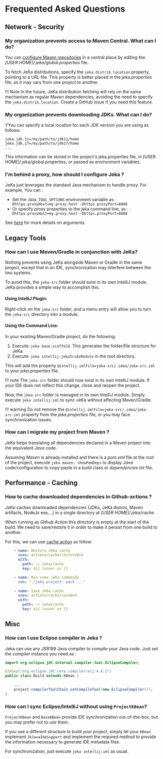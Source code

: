 # Frequented Asked Questions

## Network - Security

### My organization prevents access to Maven Central. What can I do?

You can [configure Maven repositories](reference/properties/#repositories) in a central place by editing the *[USER HOME]/.jeka/global.properties* file.

To fetch JeKa distributions, specify the `jeka.distrib.location` property, pointing to a URL file. This property is better placed in the *jeka.properties* file, as it may vary from one project to another.

!!! Note
    In the future, JeKa distribution fetching will rely on the same mechanism as regular Maven dependencies, avoiding the need to specify the `jeka.distrib.location`. Create a GitHub issue if you need this feature.

### My organization prevents downloading JDKs. What can I do?

YYou can specify a local location for each JDK version you are using as follows:
```properties
jeka.jdk.11=/my/path/to/jdk11/home
jeka.jdk.17=/my/path/to/jdk17/home
...
```
This information can be stored in the project's jeka.properties file, in [USER HOME]/.jeka/global.properties, or passed as environment variables.

### I'm behind a proxy, how should I configure Jeka ?

JeKa just leverages the standard Java mechanism to handle proxy. For example, You can :

- Set the `JAVA_TOOL_OPTIONS` environment variable as `-Dhttps.proxyHost=my.proxy.host -Dhttps.proxyPort=8888`
- Or specify proxy properties to the jeka command line, as :  `-Dhttps.proxyHost=my.proxy.host -Dhttps.proxyPort=8888`

See [here](https://stackoverflow.com/questions/120797/how-do-i-set-the-proxy-to-be-used-by-the-jvm) for more details on arguments.

## Legacy Tools

### How can I use Maven/Gradle in conjunction with JeKa?

Nothing prevents using JeKa alongside Maven or Gradle in the same project, except that in an IDE, synchronization may interfere between the two systems.

To avoid this, the `jeka-src` folder should exist in its own IntelliJ module. JeKa provides a simple way to accomplish this.

#### Using IntelliJ Plugin:

Right-click on the `jeka-src` folder, and a menu entry will allow you to turn the `jeka-src` directory into a module.

#### Using the Command Line:

In your existing Maven/Gradle project, do the following:

1. Execute: `jeka base:scaffold`. This generates the folder/file structure for JeKa.
2. Execute: `jeka intellij:jekaSrcAsModule` in the root directory.

This will add the property `@intellij.imlFile=jeka-src/.idea/jeka-src.iml` to your *jeka.properties* file.

!!! note
The `jeka-src` folder should now exist in its own IntelliJ module. If your IDE does not reflect this change, close and reopen the project.

Now, the `jeka-src` folder is managed in its own IntelliJ module. Simply execute `jeka intellij:iml` to sync JeKa without affecting Maven/Gradle.

!!! warning
Do not remove the `@intellij.imlFile=jeka-src/.idea/jeka-src.iml` property from the *jeka.properties* file, or you may face synchronization issues.

### How can I migrate my project from Maven ?

_JeKa_ helps translating all dependencies declared in a _Maven_ project into the equivalent _Java_ code.

Assuming _Maven_ is already installed and there is a _pom.xml_ file at the root of the project, 
execute `jeka maven: showPomDeps` to display _Java_ code/configuration to 
copy-paste in a build class or *dependencies.txt* file.

## Performance - Caching

### How to cache downloaded dependencies in Github-actions ?

_JeKa_ caches downloaded dependencies (JDKs, JeKa distros, Maven artifacts, NodeJs exe,...) in a single 
directory at *[USER HOME]/.jeka/cache*.

When running as *Github Action* this directory is empty at the start of the build. We need to save/restore it in 
order to make it persist from one build to another.

For this, we can use [cache action](https://github.com/actions/cache) as follow:
```yaml
    - name: Restore JeKa cache
      uses: actions/cache/restore@v4
      with:
        path: ~/.jeka/cache
        key: ${{ runner.os }}

    - name: Run some JeKa commands
      run: "./jeka project: pack ..."
      
    - name: Save JeKa cache
      uses: actions/cache/save@v4
      with:
        path: ~/.jeka/cache
        key: ${{ runner.os }}
```

## Misc

### How can I use Eclipse compiler in Jeka ?

Jeka can use any JSR199 Java compiler to compile your Java code. Just set the compiler instance you need as :

```java
import org.eclipse.jdt.internal.compiler.tool.EclipseCompiler;

@JkDep("org.eclipse.jdt.core.compiler:ecj:4.6.1")
public class Build extends KBean {
    
    ...
    project.compilerToolChain.setCompileTool(new EclipseCompiler());
}
```

### How can I sync Eclipse/IntelliJ without using `ProjectKBean`?

`ProjectKBean` and `BaseKBean` provide IDE synchronization out-of-the-box, but you may prefer not to use them.

If you use a different structure to build your project, simply let your `KBean` implement `JkJavaIdeSupport` and implement the required method to provide the information necessary to generate IDE metadata files.

For synchronization, just execute `jeka intellij:iml` as usual.









